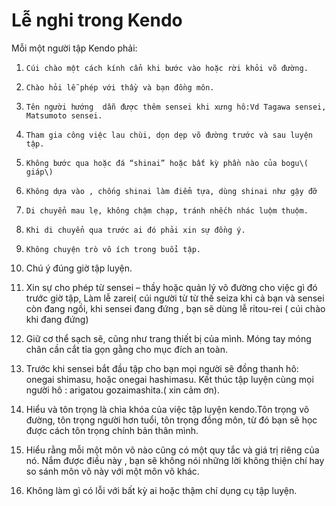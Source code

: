 # Lễ nghi trong Kendo

Mỗi một người tập Kendo phải:

1.     Cúi chào một cách kính cẩn khi bước vào hoặc rời khỏi võ đường.

2.     Chào hỏi lễ phép với thầy và bạn đồng môn.

3.     Tên người hướng  dẫn được thêm sensei khi xưng hô:Vd Tagawa sensei, Matsumoto sensei.

4.     Tham gia công việc lau chùi, dọn dẹp võ đường trước và sau luyện tập.

5.     Không bước qua hoặc đá “shinai” hoặc bất kỳ phần nào của bogu\( giáp\)

6.     Không dựa vào , chống shinai làm điểm tựa, dùng shinai như gậy đỡ

7.     Di chuyển mau lẹ, không chậm chạp, tránh nhếch nhác luộm thuộm.

8.     Khi di chuyển qua trước ai đó phải xin sự đồng ý.

9.     Không chuyện trò vô ích trong buổi tập.

10.  Chú ý đúng giờ tập luyện.

11.  Xin sự cho phép từ sensei – thầy hoặc quản lý võ đường cho việc gì đó trước giờ tập,  Làm lễ zarei\( cúi người từ từ thế seiza khi cả bạn và sensei còn đang ngồi, khi sensei đang đứng , bạn sẽ dùng lễ ritou-rei \( cúi chào khi đang đứng\)

12.  Giữ cơ thể sạch sẽ, cũng như trang thiết bị của mình. Móng tay móng chân cần cắt tỉa gọn gằng  cho mục đích an toàn.

13.  Trước khi sensei bắt đầu tập cho bạn mọi người sẽ  đồng thanh hô: onegai shimasu, hoặc onegai hashimasu. Kết thúc tập luyện cùng mọi người hô : arigatou gozaimashita.\( xin cảm ơn\).

14.  Hiểu và tôn trọng là chìa khóa của việc tập luyện kendo.Tôn trọng võ đường, tôn trọng người hơn tuổi, tôn trọng đồng môn, từ đó bạn sẽ học được cách tôn trọng chính bản thân mình.

15.  Hiểu rằng mỗi một môn võ nào cũng có một quy tắc và giá trị riêng của nó. Nắm được điều này , bạn sẽ không nói những lời không thiện chí hay so sánh môn võ này với một môn võ khác.

16.  Không làm gì có lỗi với bất kỳ ai hoặc thậm chí dụng cụ tập luyện.

